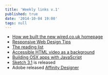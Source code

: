 ```yaml
---
title: 'Weekly links v.1'
published: true
date: '2014-10-04 19:00'
tags: null
---
```

- [How we built the new wired.co.uk homepage](http://www.wired.co.uk/news/archive/2014-09/04/building-the-new-wired-website-landing-pages)
- [Responsive Web Design Tips](http://seesparkbox.com/foundry/responsive_web_design_tips)
- [The reading list](http://mrmrs.cc/reading/)
- [Accessible HTML video as a background](http://www.punkchip.com/accessible-html-video-as-a-background/)
- [Building OSX apps with JavaScript](http://tylergaw.com/articles/building-osx-apps-with-js)
- [Sketch 3.1](http://bohemiancoding.tumblr.com/) is released
- Adobe released [Affinity Designer](https://affinity.serif.com/)

